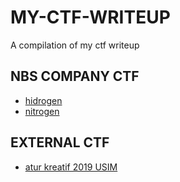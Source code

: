 # MY-CTF-WRITEUP
A compilation of my ctf writeup 

## NBS COMPANY CTF

* [hidrogen](hidrogen.co)
* [nitrogen](nitrogen.co)

## EXTERNAL CTF

* [atur kreatif 2019 USIM](USIM)

